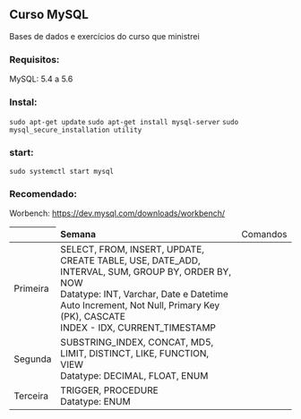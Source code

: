 ## Curso MySQL ##
Bases de dados e exercícios do curso que ministrei

### Requisitos:
MySQL: 5.4 a 5.6

### Instal:

`sudo apt-get update`
`sudo apt-get install mysql-server`
`sudo mysql_secure_installation utility`

### start:

`sudo systemctl start mysql`

### Recomendado:
Worbench: https://dev.mysql.com/downloads/workbench/

<table>
	<thead>	
		<th>
			<td>
				<b>Semana</b>
			</td>
			<td>
				Comandos
			</td>
		</th>
	</thead>
	<tbody>
		<tr>
			<td>
				Primeira
			</td>
			<td>
				SELECT, FROM, INSERT, UPDATE, CREATE TABLE, USE, DATE_ADD, INTERVAL, SUM, GROUP BY, ORDER BY, NOW<br>
				Datatype: INT, Varchar, Date e Datetime<br/>
				Auto Increment, Not Null, Primary Key (PK), CASCATE<br/>
				INDEX - IDX, CURRENT_TIMESTAMP
			</td>
		</tr>
		<tr>
			<td>
				Segunda
			</td>
			<td>
				SUBSTRING_INDEX, CONCAT, MD5, LIMIT, DISTINCT, LIKE, FUNCTION, VIEW<br>
				Datatype: DECIMAL, FLOAT, ENUM<br/>
			</td>
		</tr>
		<tr>
			<td>
				Terceira
			</td>
			<td>
				TRIGGER, PROCEDURE <br>
				Datatype: ENUM
			</td>
		</tr>
	</tbody>
</table>
